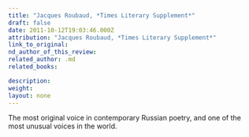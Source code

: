 ```yaml
---
title: "Jacques Roubaud, *Times Literary Supplement*"
draft: false
date: 2011-10-12T19:03:46.000Z
attribution: "Jacques Roubaud, *Times Literary Supplement*"
link_to_original:
nd_author_of_this_review:
related_author: .md
related_books:

description:
weight:
layout: none
---
```

The most original voice in contemporary Russian poetry, and one of the most unusual voices in the world.

